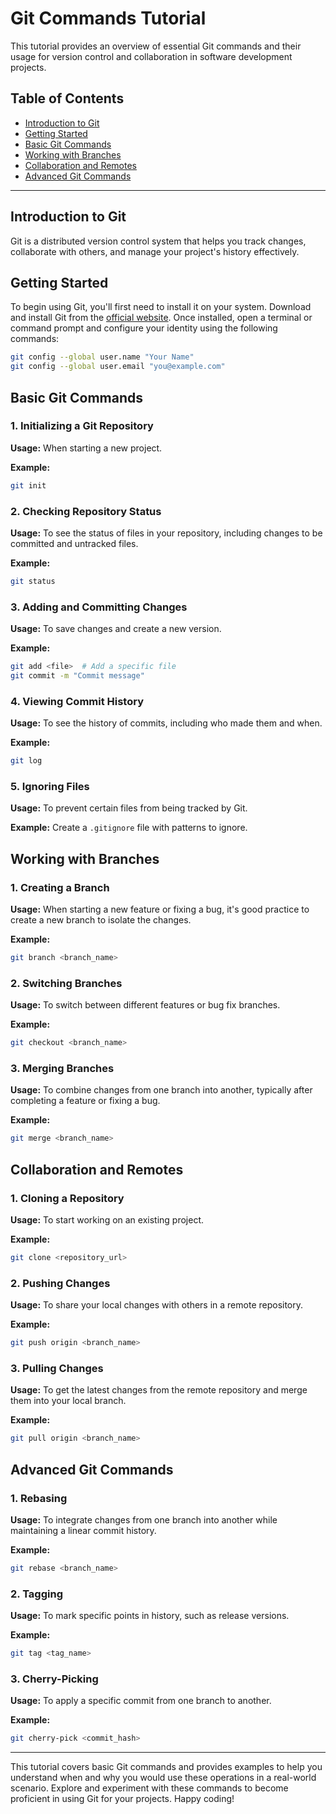 # Git Commands Tutorial

This tutorial provides an overview of essential Git commands and their usage for version control and collaboration in software development projects.

## Table of Contents

- [Introduction to Git](#introduction-to-git)
- [Getting Started](#getting-started)
- [Basic Git Commands](#basic-git-commands)
- [Working with Branches](#working-with-branches)
- [Collaboration and Remotes](#collaboration-and-remotes)
- [Advanced Git Commands](#advanced-git-commands)

---

## Introduction to Git

Git is a distributed version control system that helps you track changes, collaborate with others, and manage your project's history effectively.

## Getting Started

To begin using Git, you'll first need to install it on your system. Download and install Git from the [official website](https://git-scm.com/downloads). Once installed, open a terminal or command prompt and configure your identity using the following commands:

```bash
git config --global user.name "Your Name"
git config --global user.email "you@example.com"
```

## Basic Git Commands

### 1. Initializing a Git Repository

**Usage:** When starting a new project.

**Example:**
```bash
git init
```

### 2. Checking Repository Status

**Usage:** To see the status of files in your repository, including changes to be committed and untracked files.

**Example:**
```bash
git status
```

### 3. Adding and Committing Changes

**Usage:** To save changes and create a new version.

**Example:**
```bash
git add <file>  # Add a specific file
git commit -m "Commit message"
```

### 4. Viewing Commit History

**Usage:** To see the history of commits, including who made them and when.

**Example:**
```bash
git log
```

### 5. Ignoring Files

**Usage:** To prevent certain files from being tracked by Git.

**Example:** Create a `.gitignore` file with patterns to ignore.

## Working with Branches

### 1. Creating a Branch

**Usage:** When starting a new feature or fixing a bug, it's good practice to create a new branch to isolate the changes.

**Example:**
```bash
git branch <branch_name>
```

### 2. Switching Branches

**Usage:** To switch between different features or bug fix branches.

**Example:**
```bash
git checkout <branch_name>
```

### 3. Merging Branches

**Usage:** To combine changes from one branch into another, typically after completing a feature or fixing a bug.

**Example:**
```bash
git merge <branch_name>
```

## Collaboration and Remotes

### 1. Cloning a Repository

**Usage:** To start working on an existing project.

**Example:**
```bash
git clone <repository_url>
```

### 2. Pushing Changes

**Usage:** To share your local changes with others in a remote repository.

**Example:**
```bash
git push origin <branch_name>
```

### 3. Pulling Changes

**Usage:** To get the latest changes from the remote repository and merge them into your local branch.

**Example:**
```bash
git pull origin <branch_name>
```

## Advanced Git Commands

### 1. Rebasing

**Usage:** To integrate changes from one branch into another while maintaining a linear commit history.

**Example:**
```bash
git rebase <branch_name>
```

### 2. Tagging

**Usage:** To mark specific points in history, such as release versions.

**Example:**
```bash
git tag <tag_name>
```

### 3. Cherry-Picking

**Usage:** To apply a specific commit from one branch to another.

**Example:**
```bash
git cherry-pick <commit_hash>
```

---

This tutorial covers basic Git commands and provides examples to help you understand when and why you would use these operations in a real-world scenario. Explore and experiment with these commands to become proficient in using Git for your projects. Happy coding!
